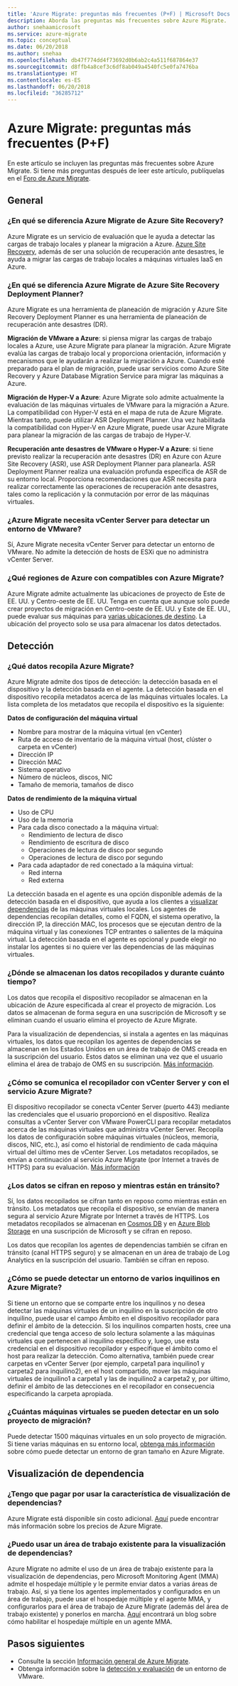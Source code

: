 ```yaml
---
title: 'Azure Migrate: preguntas más frecuentes (P+F) | Microsoft Docs'
description: Aborda las preguntas más frecuentes sobre Azure Migrate.
author: snehaamicrosoft
ms.service: azure-migrate
ms.topic: conceptual
ms.date: 06/20/2018
ms.author: snehaa
ms.openlocfilehash: db47f774dd4f73692d0b6ab2c4a511f687864e37
ms.sourcegitcommit: d8ffb4a8cef3c6df8ab049a4540fc5e0fa7476ba
ms.translationtype: HT
ms.contentlocale: es-ES
ms.lasthandoff: 06/20/2018
ms.locfileid: "36285712"
---
```

# <a name="azure-migrate---frequently-asked-questions-faq"></a>Azure Migrate: preguntas más frecuentes (P+F)

En este artículo se incluyen las preguntas más frecuentes sobre Azure Migrate. Si tiene más preguntas después de leer este artículo, publíquelas en el [Foro de Azure Migrate](http://aka.ms/AzureMigrateForum).

## <a name="general"></a>General

### <a name="how-is-azure-migrate-different-from-azure-site-recovery"></a>¿En qué se diferencia Azure Migrate de Azure Site Recovery?

Azure Migrate es un servicio de evaluación que le ayuda a detectar las cargas de trabajo locales y planear la migración a Azure. [Azure Site Recovery](https://docs.microsoft.com/azure/site-recovery/migrate-tutorial-on-premises-azure), además de ser una solución de recuperación ante desastres, le ayuda a migrar las cargas de trabajo locales a máquinas virtuales IaaS en Azure.

### <a name="how-is-azure-migrate-different-from-azure-site-recovery-deployment-planner"></a>¿En qué se diferencia Azure Migrate de Azure Site Recovery Deployment Planner?

Azure Migrate es una herramienta de planeación de migración y Azure Site Recovery Deployment Planner es una herramienta de planeación de recuperación ante desastres (DR).

**Migración de VMware a Azure**: si piensa migrar las cargas de trabajo locales a Azure, use Azure Migrate para planear la migración. Azure Migrate evalúa las cargas de trabajo local y proporciona orientación, información y mecanismos que le ayudarán a realizar la migración a Azure. Cuando esté preparado para el plan de migración, puede usar servicios como Azure Site Recovery y Azure Database Migration Service para migrar las máquinas a Azure.

**Migración de Hyper-V a Azure**: Azure Migrate solo admite actualmente la evaluación de las máquinas virtuales de VMware para la migración a Azure. La compatibilidad con Hyper-V está en el mapa de ruta de Azure Migrate. Mientras tanto, puede utilizar ASR Deployment Planner. Una vez habilitada la compatibilidad con Hyper-V en Azure Migrate, puede usar Azure Migrate para planear la migración de las cargas de trabajo de Hyper-V.

**Recuperación ante desastres de VMware o Hyper-V a Azure**: si tiene previsto realizar la recuperación ante desastres (DR) en Azure con Azure Site Recovery (ASR), use ASR Deployment Planner para planearla. ASR Deployment Planner realiza una evaluación profunda específica de ASR de su entorno local. Proporciona recomendaciones que ASR necesita para realizar correctamente las operaciones de recuperación ante desastres, tales como la replicación y la conmutación por error de las máquinas virtuales.  

### <a name="does-azure-migrate-need-vcenter-server-to-discover-a-vmware-environment"></a>¿Azure Migrate necesita vCenter Server para detectar un entorno de VMware?

Sí, Azure Migrate necesita vCenter Server para detectar un entorno de VMware. No admite la detección de hosts de ESXi que no administra vCenter Server.

### <a name="which-azure-regions-are-supported-by-azure-migrate"></a>¿Qué regiones de Azure con compatibles con Azure Migrate?

Azure Migrate admite actualmente las ubicaciones de proyecto de Este de EE. UU. y Centro-oeste de EE. UU. Tenga en cuenta que aunque solo puede crear proyectos de migración en Centro-oeste de EE. UU. y Este de EE. UU., puede evaluar sus máquinas para [varias ubicaciones de destino](https://docs.microsoft.com/azure/migrate/how-to-modify-assessment#edit-assessment-properties). La ubicación del proyecto solo se usa para almacenar los datos detectados.

## <a name="discovery"></a>Detección

### <a name="what-data-is-collected-by-azure-migrate"></a>¿Qué datos recopila Azure Migrate?

Azure Migrate admite dos tipos de detección: la detección basada en el dispositivo y la detección basada en el agente.
La detección basada en el dispositivo recopila metadatos acerca de las máquinas virtuales locales. La lista completa de los metadatos que recopila el dispositivo es la siguiente:

**Datos de configuración del máquina virtual**
- Nombre para mostrar de la máquina virtual (en vCenter)
- Ruta de acceso de inventario de la máquina virtual (host, clúster o carpeta en vCenter)
- Dirección IP
- Dirección MAC
- Sistema operativo
- Número de núcleos, discos, NIC
- Tamaño de memoria, tamaños de disco

**Datos de rendimiento de la máquina virtual**
- Uso de CPU
- Uso de la memoria
- Para cada disco conectado a la máquina virtual:
  - Rendimiento de lectura de disco
  - Rendimiento de escritura de disco
  - Operaciones de lectura de disco por segundo
  - Operaciones de lectura de disco por segundo
- Para cada adaptador de red conectado a la máquina virtual:
  - Red interna
  - Red externa

La detección basada en el agente es una opción disponible además de la detección basada en el dispositivo, que ayuda a los clientes a [visualizar dependencias](how-to-create-group-machine-dependencies.md) de las máquinas virtuales locales. Los agentes de dependencias recopilan detalles, como el FQDN, el sistema operativo, la dirección IP, la dirección MAC, los procesos que se ejecutan dentro de la máquina virtual y las conexiones TCP entrantes o salientes de la máquina virtual. La detección basada en el agente es opcional y puede elegir no instalar los agentes si no quiere ver las dependencias de las máquinas virtuales.

### <a name="where-is-the-collected-data-stored-and-for-how-long"></a>¿Dónde se almacenan los datos recopilados y durante cuánto tiempo?

Los datos que recopila el dispositivo recopilador se almacenan en la ubicación de Azure especificada al crear el proyecto de migración. Los datos se almacenan de forma segura en una suscripción de Microsoft y se eliminan cuando el usuario elimina el proyecto de Azure Migrate.

Para la visualización de dependencias, si instala a agentes en las máquinas virtuales, los datos que recopilan los agentes de dependencias se almacenan en los Estados Unidos en un área de trabajo de OMS creada en la suscripción del usuario. Estos datos se eliminan una vez que el usuario elimina el área de trabajo de OMS en su suscripción. [Más información](https://docs.microsoft.com/azure/migrate/concepts-dependency-visualization).

### <a name="how-does-the-collector-communicate-with-the-vcenter-server-and-the-azure-migrate-service"></a>¿Cómo se comunica el recopilador con vCenter Server y con el servicio Azure Migrate?

El dispositivo recopilador se conecta vCenter Server (puerto 443) mediante las credenciales que el usuario proporcionó en el dispositivo. Realiza consultas a vCenter Server con VMware PowerCLI para recopilar metadatos acerca de las máquinas virtuales que administra vCenter Server. Recopila los datos de configuración sobre máquinas virtuales (núcleos, memoria, discos, NIC, etc.), así como el historial de rendimiento de cada máquina virtual del último mes de vCenter Server. Los metadatos recopilados, se envían a continuación al servicio Azure Migrate (por Internet a través de HTTPS) para su evaluación. [Más información](concepts-collector.md)

### <a name="is-the-data-encrypted-at-rest-and-while-in-transit"></a>¿Los datos se cifran en reposo y mientras están en tránsito?

Sí, los datos recopilados se cifran tanto en reposo como mientras están en tránsito. Los metadatos que recopila el dispositivo, se envían de manera segura al servicio Azure Migrate por Internet a través de HTTPS. Los metadatos recopilados se almacenan en [Cosmos DB](https://docs.microsoft.com/azure/cosmos-db/database-encryption-at-rest) y en [Azure Blob Storage](https://docs.microsoft.com/azure/storage/common/storage-service-encryption) en una suscripción de Microsoft y se cifran en reposo.

Los datos que recopilan los agentes de dependencias también se cifran en tránsito (canal HTTPS seguro) y se almacenan en un área de trabajo de Log Analytics en la suscripción del usuario. También se cifran en reposo.

### <a name="how-can-i-discover-a-multi-tenant-environment-in-azure-migrate"></a>¿Cómo se puede detectar un entorno de varios inquilinos en Azure Migrate?

Si tiene un entorno que se comparte entre los inquilinos y no desea detectar las máquinas virtuales de un inquilino en la suscripción de otro inquilino, puede usar el campo Ámbito en el dispositivo recopilador para definir el ámbito de la detección. Si los inquilinos comparten hosts, cree una credencial que tenga acceso de solo lectura solamente a las máquinas virtuales que pertenecen al inquilino específico y, luego, use esta credencial en el dispositivo recopilador y especifique el ámbito como el host para realizar la detección. Como alternativa, también puede crear carpetas en vCenter Server (por ejemplo, carpeta1 para inquilino1 y carpeta2 para inquilino2), en el host compartido, mover las máquinas virtuales de inquilino1 a carpeta1 y las de inquilino2 a carpeta2 y, por último, definir el ámbito de las detecciones en el recopilador en consecuencia especificando la carpeta apropiada.

### <a name="how-many-virtual-machines-can-be-discovered-in-a-single-migration-project"></a>¿Cuántas máquinas virtuales se pueden detectar en un solo proyecto de migración?

Puede detectar 1500 máquinas virtuales en un solo proyecto de migración. Si tiene varias máquinas en su entorno local, [obtenga más información](how-to-scale-assessment.md) sobre cómo puede detectar un entorno de gran tamaño en Azure Migrate.

## <a name="dependency-visualization"></a>Visualización de dependencia

### <a name="do-i-need-to-pay-to-use-the-dependency-visualization-feature"></a>¿Tengo que pagar por usar la característica de visualización de dependencias?

Azure Migrate está disponible sin costo adicional. [Aquí](https://azure.microsoft.com/pricing/details/azure-migrate/) puede encontrar más información sobre los precios de Azure Migrate.

### <a name="can-i-use-an-existing-workspace-for-dependency-visualization"></a>¿Puedo usar un área de trabajo existente para la visualización de dependencias?

Azure Migrate no admite el uso de un área de trabajo existente para la visualización de dependencias, pero Microsoft Monitoring Agent (MMA) admite el hospedaje múltiple y le permite enviar datos a varias áreas de trabajo. Así, si ya tiene los agentes implementados y configurados en un área de trabajo, puede usar el hospedaje múltiple y el agente MMA, y configurarlos para el área de trabajo de Azure Migrate (además del área de trabajo existente) y ponerlos en marcha. [Aquí](https://blogs.technet.microsoft.com/msoms/2016/05/26/oms-log-analytics-agent-multi-homing-support/) encontrará un blog sobre cómo habilitar el hospedaje múltiple en un agente MMA.

## <a name="next-steps"></a>Pasos siguientes

- Consulte la sección [Información general de Azure Migrate](migrate-overview.md).
- Obtenga información sobre la [detección y evaluación](tutorial-assessment-vmware.md) de un entorno de VMware.
